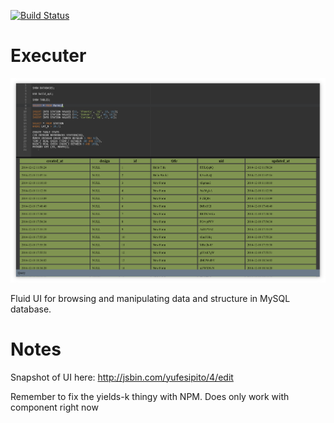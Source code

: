 [![Build Status](https://magnum.travis-ci.com/VictorBjelkholm/Executer.svg?token=rtdXqmpzgVPsHvpB6ADb&branch=master)](https://magnum.travis-ci.com/VictorBjelkholm/Executer)

Executer
============

![](imgs/main_window.png)

Fluid UI for browsing and manipulating data and structure in MySQL database.


Notes
===========
Snapshot of UI here: http://jsbin.com/yufesipito/4/edit

Remember to fix the yields-k thingy with NPM. Does only work with component right now
